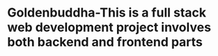 # Goldenbuddha-This is a full stack web development  project involves both backend and frontend parts

